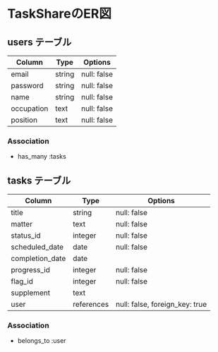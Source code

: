 # TaskShareのER図

## users テーブル

| Column     | Type   | Options     |
| ---------- | ------ | ----------- |
| email      | string | null: false |
| password   | string | null: false |
| name       | string | null: false |
| occupation | text   | null: false |
| position   | text   | null: false |

### Association

- has_many :tasks

## tasks テーブル

| Column           | Type       | Options                        |
| ---------------- | ---------- | ------------------------------ |
| title            | string     | null: false                    |
| matter           | text       | null: false                    |
| status_id        | integer    | null: false                    |
| scheduled_date   | date       | null: false                    |
| completion_date  | date       |                                |
| progress_id      | integer    | null: false                    |
| flag_id          | integer    | null: false                    |
| supplement       | text       |                                |
| user             | references | null: false, foreign_key: true |

### Association

- belongs_to :user